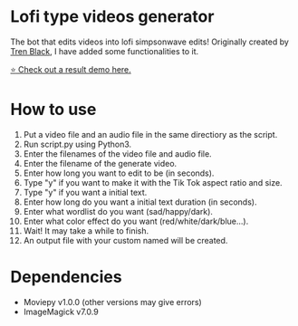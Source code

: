 # Lofi type videos generator
The bot that edits videos into lofi simpsonwave edits!
Originally created by [Tren Black](https://github.com/Trenblack), I have added some functionalities to it.

[:star: Check out a result demo here.](https://www.tiktok.com/@sadlofizone)

# How to use
1) Put a video file and an audio file in the same directiory as the script.
2) Run script.py using Python3.
3) Enter the filenames of the video file and audio file.
4) Enter the filename of the generate video.
5) Enter how long you want to edit to be (in seconds).
6) Type "y" if you want to make it with the Tik Tok aspect ratio and size.
7) Type "y" if you want a initial text.
8) Enter how long do you want a initial text duration (in seconds).
9) Enter what wordlist do you want (sad/happy/dark).
10) Enter what color effect do you want (red/white/dark/blue...).
11) Wait! It may take a while to finish.
12) An output file with your custom named will be created.

# Dependencies
- Moviepy v1.0.0 (other versions may give errors)
- ImageMagick v7.0.9

